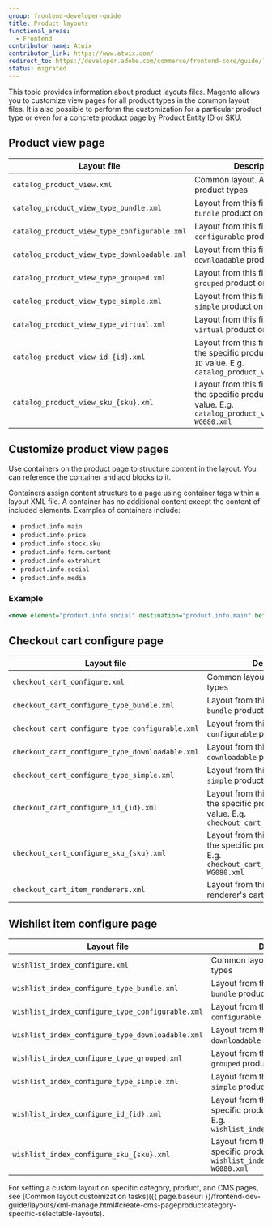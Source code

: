 ```yaml
---
group: frontend-developer-guide
title: Product layouts
functional_areas:
  - Frontend
contributor_name: Atwix
contributor_link: https://www.atwix.com/
redirect_to: https://developer.adobe.com/commerce/frontend-core/guide/layouts/product-layouts/
status: migrated
---
```


This topic provides information about product layouts files. Magento allows you to customize view pages for all product types in the common layout files. It is also possible to perform the customization for a particular product type or even for a concrete product page by Product Entity ID or SKU.

## Product view page

Layout file | Description
--- | ---
`catalog_product_view.xml` | Common layout. Affects all product types
`catalog_product_view_type_bundle.xml` | Layout from this file is applied to `bundle` product only
`catalog_product_view_type_configurable.xml` | Layout from this file is applied to `configurable` product only
`catalog_product_view_type_downloadable.xml` | Layout from this file is applied to `downloadable` product only
`catalog_product_view_type_grouped.xml` | Layout from this file is applied to `grouped` product only
`catalog_product_view_type_simple.xml` | Layout from this file is applied to `simple` product only
`catalog_product_view_type_virtual.xml` | Layout from this file is applied to `virtual` product only
`catalog_product_view_id_{id}.xml` | Layout from this file is applied to the specific product by `Entity ID` value. E.g. `catalog_product_view_id_45.xml`
`catalog_product_view_sku_{sku}.xml` | Layout from this file is applied to the specific product by `SKU` value. E.g. `catalog_product_view_sku_24-WG080.xml`

## Customize product view pages

Use containers on the product page to structure content in the layout. You can reference the container and add blocks to it.

Containers assign content structure to a page using container tags within a layout XML file. A container has no additional content except the content of included elements. Examples of containers include:

*  `product.info.main`
*  `product.info.price`
*  `product.info.stock.sku`
*  `product.info.form.content`
*  `product.info.extrahint`
*  `product.info.social`
*  `product.info.media`

### Example

```xml
<move element="product.info.social" destination="product.info.main" before="product.info.price"/>
```

## Checkout cart configure page

Layout file | Description
--- | ---
`checkout_cart_configure.xml` | Common layout. Affects all product types
`checkout_cart_configure_type_bundle.xml` | Layout from this file is applied to `bundle` product only
`checkout_cart_configure_type_configurable.xml` | Layout from this file is applied to `configurable` product only
`checkout_cart_configure_type_downloadable.xml` | Layout from this file is applied to `downloadable` product only
`checkout_cart_configure_type_simple.xml` | Layout from this file is applied to `simple` product only
`checkout_cart_configure_id_{id}.xml` | Layout from this file is applied to the specific product by `Entity ID` value. E.g. `checkout_cart_configure_id_45.xml`
`checkout_cart_configure_sku_{sku}.xml` | Layout from this file is applied to the specific product by `SKU` value. E.g. `checkout_cart_configure_sku_24-WG080.xml`
`checkout_cart_item_renderers.xml` | Layout from this file is applied to renderer's cart page items

## Wishlist item configure page

Layout file | Description
--- | ---
`wishlist_index_configure.xml` | Common layout. Affects all product types
`wishlist_index_configure_type_bundle.xml` | Layout from this file is applied to `bundle` product only
`wishlist_index_configure_type_configurable.xml` | Layout from this file is applied to `configurable` product only
`wishlist_index_configure_type_downloadable.xml` | Layout from this file is applied to `downloadable` product only
`wishlist_index_configure_type_grouped.xml` | Layout from this file is applied to `grouped` product only
`wishlist_index_configure_type_simple.xml` | Layout from this file is applied to `simple` product only
`wishlist_index_configure_id_{id}.xml` | Layout from this file is applied to the specific product by `Entity ID` value. E.g. `wishlist_index_configure_id_45.xml`
`wishlist_index_configure_sku_{sku}.xml` | Layout from this file is applied to the specific product by `SKU` value. E.g. `wishlist_index_configure_sku_24-WG080.xml`

For setting a custom layout on specific category, product, and CMS pages, see [Common layout customization tasks]({{ page.baseurl }}/frontend-dev-guide/layouts/xml-manage.html#create-cms-pageproductcategory-specific-selectable-layouts).
